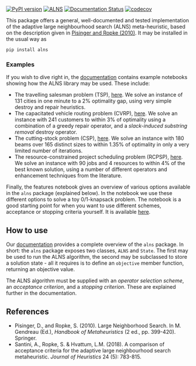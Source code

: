 [![PyPI version](https://badge.fury.io/py/alns.svg)](https://badge.fury.io/py/alns)
[![ALNS](https://github.com/N-Wouda/ALNS/actions/workflows/alns.yml/badge.svg)](https://github.com/N-Wouda/ALNS/actions/workflows/alns.yml)
[![Documentation Status](https://readthedocs.org/projects/alns/badge/?version=latest)](https://alns.readthedocs.io/en/latest/?badge=latest)
[![codecov](https://codecov.io/gh/N-Wouda/ALNS/branch/master/graph/badge.svg)](https://codecov.io/gh/N-Wouda/ALNS)

This package offers a general, well-documented and tested
implementation of the adaptive large neighbourhood search (ALNS)
meta-heuristic, based on the description given in [Pisinger and Ropke
(2010)][1]. It may be installed in the usual way as
```
pip install alns
```

### Examples
If you wish to dive right in, the [documentation][7] contains example notebooks
showing how the ALNS library may be used. These include:

- The travelling salesman problem (TSP), [here][2]. We solve an instance of 131
  cities in one minute to a 2% optimality gap, using very simple destroy and
  repair heuristics.
- The capacitated vehicle routing problem (CVRP), [here][8]. We solve an 
  instance with 241 customers to within 3% of optimality using a combination
  of a greedy repair operator, and a _slack-induced substring removal_ destroy
  operator.
- The cutting-stock problem (CSP), [here][4]. We solve an instance with
  180 beams over 165 distinct sizes to within 1.35% of optimality in
  only a very limited number of iterations.
- The resource-constrained project scheduling problem (RCPSP), [here][6]. We solve 
  an instance with 90 jobs and 4 resources to within 4% of the best known solution,
  using a number of different operators and enhancement techniques from the 
  literature.

Finally, the features notebook gives an overview of various options available 
in the `alns` package (explained below). In the notebook we use these different
options to solve a toy 0/1-knapsack problem. The notebook is a good starting
point for when you want to use different schemes, acceptance or stopping criteria 
yourself. It is available [here][5].

## How to use
Our [documentation][7] provides a complete overview of the `alns` package. In 
short: the `alns` package exposes two classes, `ALNS` and `State`. The first
may be used to run the ALNS algorithm, the second may be subclassed to
store a solution state - all it requires is to define an `objective`
member function, returning an objective value.

The ALNS algorithm must be supplied with an _operator selection scheme_, an
_acceptance criterion_, and a _stopping criterion_. These are explained further
in the documentation.

## References
- Pisinger, D., and Ropke, S. (2010). Large Neighborhood Search. In M.
  Gendreau (Ed.), _Handbook of Metaheuristics_ (2 ed., pp. 399-420).
  Springer.
- Santini, A., Ropke, S. & Hvattum, L.M. (2018). A comparison of
  acceptance criteria for the adaptive large neighbourhood search
  metaheuristic. *Journal of Heuristics* 24 (5): 783-815.

[1]: http://orbit.dtu.dk/en/publications/large-neighborhood-search(61a1b7ca-4bf7-4355-96ba-03fcdf021f8f).html
[2]: https://alns.readthedocs.io/en/latest/examples/travelling_salesman_problem.html
[3]: https://link.springer.com/article/10.1007%2Fs10732-018-9377-x
[4]: https://alns.readthedocs.io/en/latest/examples/cutting_stock_problem.html
[5]: https://alns.readthedocs.io/en/latest/examples/alns_features.html
[6]: https://alns.readthedocs.io/en/latest/examples/resource_constrained_project_scheduling_problem.html
[7]: https://alns.readthedocs.io/en/latest/
[8]: https://alns.readthedocs.io/en/latest/examples/capacitated_vehicle_routing_problem.html
